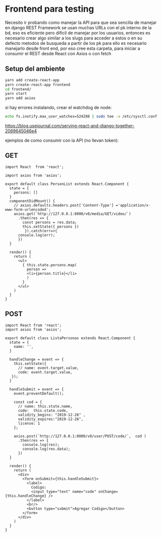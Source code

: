 # Frontend para testing 
Necesito ir probando como manejar la API para que sea sencilla de manejar
en django REST Framework se usan muchas URLs con el pk interno de la bd, eso es eficiente pero dificil de manejar por los usuarios, entonces es necesario crear algo similar a los slugs para acceder a estos o en su defecto metodos de busqueda a partir de los pk
para ello es necesario manejarlo desde front end, por eso cree esta carpeta, para iniciar a consumir el REST desde React con Axios o con fetch

## Setup del ambiente
```bash
yarn add create-react-app
yarn create-react-app frontend
cd frontend/
yarn start
yarn add axios
```
si hay errores instalando, crear el watchdog de node:
```bash
echo fs.inotify.max_user_watches=524288 | sudo tee -a /etc/sysctl.conf && sudo sysctl -p
```

https://blog.usejournal.com/serving-react-and-django-together-2089645046e4

ejemplos de como consumir con la API (no llevan token):


## GET

```
import React  from 'react';

import axios from 'axios';

export default class PersonList extends React.Component {
  state = {
    persons: []
  }
  componentDidMount() {
    // axios.defaults.headers.post['Content-Type'] ='application/x-www-form-urlencoded';
    axios.get(`http://127.0.0.1:8000/v0/media/GET/video/`)
      .then(res => {
        const persons = res.data;
        this.setState({ persons })
         }).catch(err=>{
      console.log(err);
      })
  }

  render() {
    return (
      <ul>
        { this.state.persons.map(
          person => 
          <li>{person.title}</li> 
          )
        }
      </ul>
    )
  }
}
```

## POST

```
import React from 'react';
import axios from 'axios';
 
export default class ListaPersonas extends React.Component {
  state = {
    name: '',
  }
 
  handleChange = event => {
    this.setState({
      // name: event.target.value,
      code: event.target.value, 
   });
  }
 
  handleSubmit = event => {
    event.preventDefault();
 
    const cod = {
      // name: this.state.name,
      code:  this.state.code,
      validity_begins: "2019-12-26" ,
      validity_expires:"2019-12-26", 
      license: 1 
    };
 
    axios.post(`http://127.0.0.1:8000/v0/user/POST/code/`,  cod )
      .then(res => {
        console.log(res);
        console.log(res.data);
      })
  }
 
  render() {
    return (
      <div>
        <form onSubmit={this.handleSubmit}>
          <label>
            Codigo:
            <input type="text" name="code" onChange={this.handleChange} />
          </label>
          <br/>
          <button type="submit">Agregar Codigo</button>
        </form>
      </div>
    )
  }
}
```